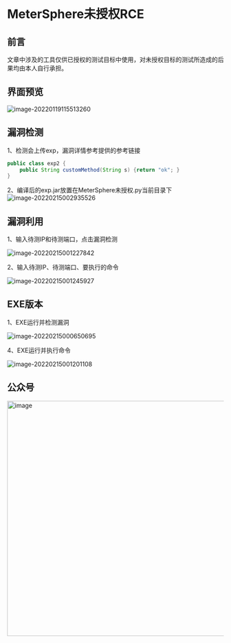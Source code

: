 # MeterSphere未授权RCE

## 前言

文章中涉及的工具仅供已授权的测试目标中使用，对未授权目标的测试所造成的后果均由本人自行承担。

## 界面预览
![image-20220119115513260](https://liocknote.oss-cn-chengdu.aliyuncs.com/uPic/image-20220119115513260.png)

## 漏洞检测

1、检测会上传exp，漏洞详情参考提供的参考链接

```java
public class exp2 {
	public String customMethod(String s) {return "ok"; }
}
```

2、编译后的exp.jar放置在MeterSphere未授权.py当前目录下
![image-20220215002935526](https://liocknote.oss-cn-chengdu.aliyuncs.com/uPic/image-20220215002935526.png)

## 漏洞利用

1、输入待测IP和待测端口，点击漏洞检测

![image-20220215001227842](https://liocknote.oss-cn-chengdu.aliyuncs.com/uPic/image-20220215001227842.png)

2、输入待测IP、待测端口、要执行的命令

![image-20220215001245927](https://liocknote.oss-cn-chengdu.aliyuncs.com/uPic/image-20220215001245927.png)

## EXE版本

1、EXE运行并检测漏洞

![image-20220215000650695](https://liocknote.oss-cn-chengdu.aliyuncs.com/uPic/image-20220215000650695.png)

4、EXE运行并执行命令

![image-20220215001201108](https://liocknote.oss-cn-chengdu.aliyuncs.com/uPic/image-20220215001201108.png)

## 公众号
<img width="546" alt="image" src="https://user-images.githubusercontent.com/97077302/153904685-9fd8d4f9-eb47-49f6-b70a-66d686b6aa35.png">
